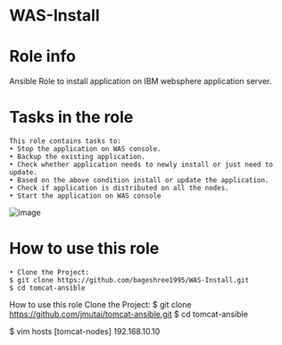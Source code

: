 # WAS-Install
# Role info

Ansible Role to install application on IBM websphere application server.

# Tasks in the role
	This role contains tasks to:
	• Stop the application on WAS console.
	• Backup the existing application.
	• Check whether application needs to newly install or just need to update.
	• Based on the above condition install or update the application.
	• Check if application is distributed on all the nodes.
	• Start the application on WAS console


![image](https://user-images.githubusercontent.com/78317929/118358903-8e317c00-b59e-11eb-9f76-b8204269193f.png)

# How to use this role

	• Clone the Project:
	$ git clone https://github.com/bageshree1995/WAS-Install.git
	$ cd tomcat-ansible

How to use this role
Clone the Project:
$ git clone https://github.com/jmutai/tomcat-ansible.git
$ cd tomcat-ansible

$ vim hosts
[tomcat-nodes]
192.168.10.10

